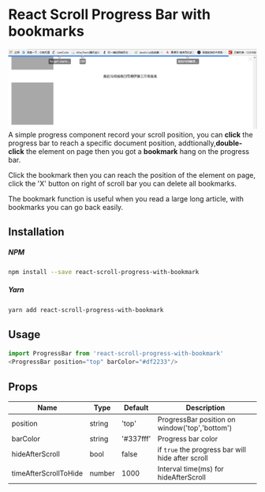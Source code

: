 # React Scroll Progress Bar with bookmarks
![img](https://github.com/houzisbw/react-scroll-progress/blob/master/images/example.jpg)
A simple progress component record your scroll position, you can **click** the progress bar to reach a specific document position, addtionally,**double-click** the element on page then you got a **bookmark** hang on the progress bar.

Click the bookmark then you can reach the position of the element on page, click the 'X' button on right of scroll bar you can delete all bookmarks.

The bookmark function is useful when you read a large long article, with bookmarks you can go back easily.

## Installation

##### NPM
```bash
npm install --save react-scroll-progress-with-bookmark
```
##### Yarn
```bash
yarn add react-scroll-progress-with-bookmark
```

## Usage
```js
import ProgressBar from 'react-scroll-progress-with-bookmark'
<ProgressBar position="top" barColor="#df2233"/>
```
## Props
| Name | Type | Default | Description |
|------|------|---------|-------------|
| position | string | 'top' | ProgressBar position on window('top','bottom') |
| barColor | string | '#337fff' | Progress bar color |
| hideAfterScroll | bool | false | if `true` the progress bar will hide after scroll |
| timeAfterScrollToHide | number | 1000 | Interval time(ms) for hideAfterScroll |

